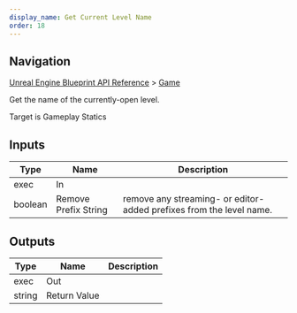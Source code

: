 ```yaml
---
display_name: Get Current Level Name
order: 18
---
```

## Navigation

[Unreal Engine Blueprint API Reference](https://dev.epicgames.com/documentation/en-us/unreal-engine/BlueprintAPI) > [Game](https://dev.epicgames.com/documentation/en-us/unreal-engine/BlueprintAPI/Game)

Get the name of the currently-open level.

Target is Gameplay Statics

## Inputs

| Type | Name | Description |
| --- | --- | --- |
| exec | In |  |
| boolean | Remove Prefix String | remove any streaming- or editor- added prefixes from the level name. |

## Outputs

| Type | Name | Description |
| --- | --- | --- |
| exec | Out |  |
| string | Return Value |  |

